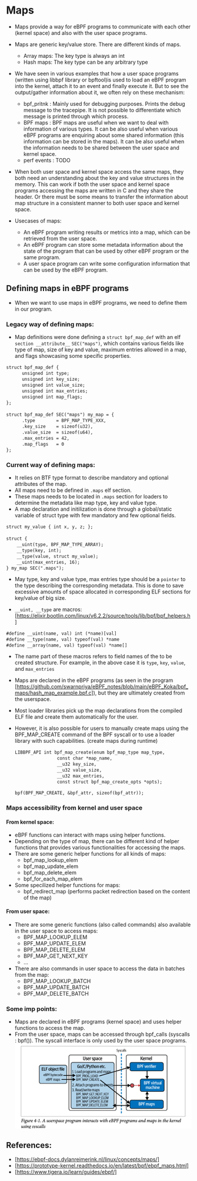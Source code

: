 # Maps
- Maps provide a way for eBPF programs to communicate with each other (kernel space) and also with the user space programs.
- Maps are generic key/value store. There are different kinds of maps.
    - Array maps: The key type is always an int
    - Hash maps: The key type can be any arbitrary type 
    
- We have seen in various examples that how a user space programs (written using libbpf library or bpftool)is used to load an eBPF program into the kernel, attach it to an event and finally execute it. But to see the output/gather information about it, we often rely on these mechanism:
    - bpf_pritnk : Mainly used for debugging purposes. Prints the debug message to the tracepipe. It is not possible to differentiate which message is printed through which process.
    - BPF maps : BPF maps are useful when we want to deal with information of various types. It can be also useful when various eBPF programs are enquiring about some shared information (this information can be stored in the maps). It can be also useful when the information needs to be shared between the user space and kernel space. 
    - perf events : TODO
- When both user space and kernel space access the same maps, they both need an understanding about the key and value structures in the memory. This can work if both the user space and kernel space programs accessing the maps are written in C and they share the header. Or there must be some means to transfer the information about map structure in a consistent manner to both user space and kernel space. 
- Usecases of maps:
    - An eBPF program writing results or metrics into a map, which can be retrieved from the user space.
    - An eBPF program can store some metadata information about the state of the program that can be used by other eBPF program or the same program.
    - A user space program can write some configuration information that can be used by the eBPF program.

## Defining maps in eBPF programs
- When we want to use maps in eBPF programs, we need to define them in our program.

### Legacy way of defining maps:
- Map definitions were done defining a ```struct bpf_map_def``` with an elf ```section __attribute__``` ```SEC("maps")```, which contains various fields like type of map, size of key and value, maximum entries allowed in a map, and flags showcasing some specific properties. 
```
struct bpf_map_def {
      unsigned int type;
      unsigned int key_size;
      unsigned int value_size;
      unsigned int max_entries;
      unsigned int map_flags;
};

struct bpf_map_def SEC("maps") my_map = {
      .type        = BPF_MAP_TYPE_XXX,
      .key_size    = sizeof(u32),
      .value_size  = sizeof(u64),
      .max_entries = 42,
      .map_flags   = 0
};
```

### Current way of defining maps:
- It relies on BTF type format to describe mandatory and optional attributes of the map.
- All maps need to be defined in ```.maps``` elf section.
- These maps needs to be located in ```.maps``` section for loaders to determine the metadata like map type, key and value type. 
- A map declaration and initilization is done through a global/static variable of struct type with few mandatory and few optional fields.
```
struct my_value { int x, y, z; };

struct {
    __uint(type, BPF_MAP_TYPE_ARRAY);
    __type(key, int);
    __type(value, struct my_value);
    __uint(max_entries, 16);
} my_map SEC(".maps");
```
- May type, key and value type, max entries type should be a ```pointer``` to the type describing the corresponding metadata. This is done to save excessive amounts of space allocated in
   corresponding ELF sections for key/value of big size.
 
- ```__uint, __type``` are macros: [https://elixir.bootlin.com/linux/v6.2.2/source/tools/lib/bpf/bpf_helpers.h]
```
#define __uint(name, val) int (*name)[val]
#define __type(name, val) typeof(val) *name
#define __array(name, val) typeof(val) *name[]
```
- The name part of these macros refers to field names of the to be created structure. For example, in the above case it is ```type```, ```key```, ```value```, and ```max_entries```

- Maps are declared in the eBPF programs (as seen in the program [https://github.com/swarnpriya/eBPF_notes/blob/main/eBPF_Koka/bpf_maps/hash_map_example.bpf.c]), but they are ultimately created from the userspace.
- Most loader libraries pick up the map declarations from the compiled ELF file and create them automatically for the user.
- However, it is also possible for users to manually create maps using the BPF_MAP_CREATE command of the BPF syscall or to use a loader library with such capabilities. (create maps during runtime)
    ```
    LIBBPF_API int bpf_map_create(enum bpf_map_type map_type,
                    const char *map_name,
                    __u32 key_size,
                    __u32 value_size,
                    __u32 max_entries,
                    const struct bpf_map_create_opts *opts);
    ```
    ```
    bpf(BPF_MAP_CREATE, &bpf_attr, sizeof(bpf_attr));
    ```

### Maps accessibility from kernel and user space

#### From kernel space:
- eBPF functions can interact with maps using helper functions.
- Depending on the type of map, there can be different kind of helper functions that provides various functionalities for accessing the maps.
- There are some generic helper functions for all kinds of maps:
    - bpf_map_lookup_elem
    - bpf_map_update_elem
    - bpf_map_delete_elem
    - bpf_for_each_map_elem
- Some specilized helper functions for maps:
    - bpf_redirect_map (performs packet redirection based on the content of the map)

#### From user space:
- There are some generic functions (also called commands) also available in the user space to access maps:
    - BPF_MAP_LOOKUP_ELEM
    - BPF_MAP_UPDATE_ELEM
    - BPF_MAP_DELETE_ELEM
    - BPF_MAP_GET_NEXT_KEY 
    - ...
- There are also commands in user space to access the data in batches from the map:
    - BPF_MAP_LOOKUP_BATCH
    - BPF_MAP_UPDATE_BATCH
    - BPF_MAP_DELETE_BATCH

### Some imp points:
- Maps are declared in eBPF programs (kernel space) and uses helper functions to access the map. 
- From the user space, maps can be accessed through bpf_calls (syscalls : bpf()). The syscall interface is only used by the user space programs.
![interaction](interaction.png)


## References:
- [https://ebpf-docs.dylanreimerink.nl/linux/concepts/maps/]
- [https://prototype-kernel.readthedocs.io/en/latest/bpf/ebpf_maps.html]
- [https://www.tigera.io/learn/guides/ebpf/]